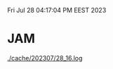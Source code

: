 Fri Jul 28 04:17:04 PM EEST 2023
# JAM
<a href='./cache/202307/28_16.log'>./cache/202307/28_16.log</a>
